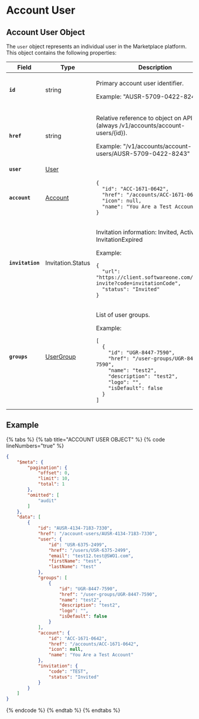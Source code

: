 # Account User

## Account User Object

The `user` object represents an individual user in the Marketplace platform. This object contains the following properties:&#x20;

<table data-full-width="false"><thead><tr><th width="178">Field</th><th width="161">Type</th><th>Description</th></tr></thead><tbody><tr><td><strong><code>id</code></strong></td><td>string</td><td><p>Primary account user identifier. </p><p></p><p>Example: "AUSR-5709-0422-8243"</p></td></tr><tr><td><strong><code>href</code></strong></td><td>string</td><td><p>Relative reference to object on API (always /v1/accounts/account-users/{id}). </p><p></p><p>Example: "/v1/accounts/account-users/AUSR-5709-0422-8243"</p></td></tr><tr><td><strong><code>user</code></strong></td><td><a href="../users/#user-object">User</a></td><td></td></tr><tr><td><strong><code>account</code></strong></td><td><a href="../account/#account-object">Account</a></td><td><pre class="language-json" data-line-numbers><code class="lang-json">{
  "id": "ACC-1671-0642",
  "href": "/accounts/ACC-1671-0642",
  "icon": null,
  "name": "You Are a Test Account"
}
</code></pre></td></tr><tr><td><strong><code>invitation</code></strong></td><td>Invitation.Status</td><td><p>Invitation information: Invited, Active, InvitationExpired </p><p></p><p>Example:</p><pre class="language-json" data-line-numbers><code class="lang-json">{
  "url": "https://client.softwareone.com/accept-invite?code=invitationCode",
  "status": "Invited"
}
</code></pre></td></tr><tr><td><strong><code>groups</code></strong></td><td><a href="../user-groups/#group-object">UserGroup</a></td><td><p>List of user groups. </p><p></p><p>Example: </p><pre class="language-json" data-line-numbers><code class="lang-json">[
  {
    "id": "UGR-8447-7590",
    "href": "/user-groups/UGR-8447-7590",
    "name": "test2",
    "description": "test2",
    "logo": "",
    "isDefault": false
  }
]
</code></pre></td></tr></tbody></table>

## Example

{% tabs %}
{% tab title="ACCOUNT USER OBJECT" %}
{% code lineNumbers="true" %}
```json
{
    "$meta": {
        "pagination": {
            "offset": 0,
            "limit": 10,
            "total": 1
        },
        "omitted": [
            "audit"
        ]
    },
    "data": [
        {
            "id": "AUSR-4134-7183-7330",
            "href": "/account-users/AUSR-4134-7183-7330",
            "user": {
                "id": "USR-6375-2499",
                "href": "/users/USR-6375-2499",
                "email": "test12.test@SWO1.com",
                "firstName": "test",
                "lastName": "test"
            },
            "groups": [
                {
                    "id": "UGR-8447-7590",
                    "href": "/user-groups/UGR-8447-7590",
                    "name": "test2",
                    "description": "test2",
                    "logo": "",
                    "isDefault": false
                }
            ],
            "account": {
                "id": "ACC-1671-0642",
                "href": "/accounts/ACC-1671-0642",
                "icon": null,
                "name": "You Are a Test Account"
            },
            "invitation": {
                "code": "TEST",
                "status": "Invited"
            }
        }
    ]
}
```
{% endcode %}
{% endtab %}
{% endtabs %}
